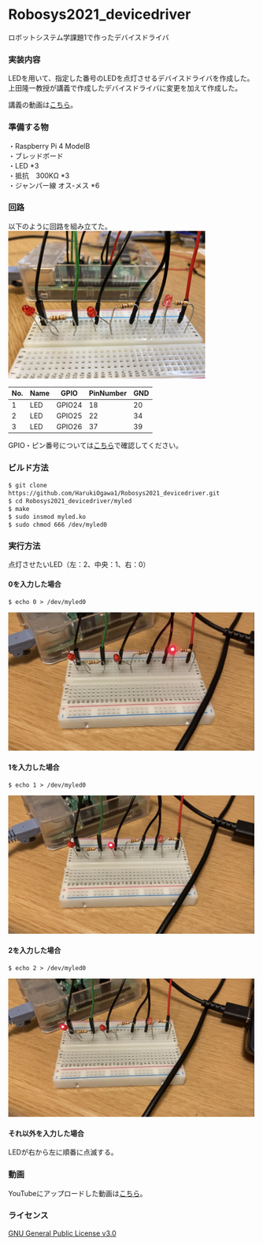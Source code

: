 # Robosys2021_devicedriver
ロボットシステム学課題1で作ったデバイスドライバ

### 実装内容
LEDを用いて、指定した番号のLEDを点灯させるデバイスドライバを作成した。<br>
上田隆一教授が講義で作成したデバイスドライバに変更を加えて作成した。

講義の動画は[こちら](https://youtu.be/xQW8-FNuboo)。

### 準備する物
・Raspberry Pi 4 ModelB<br>
・ブレッドボード<br>
・LED *3<br>
・抵抗　300KΩ *3<br>
・ジャンパー線 オス-メス *6<br>

### 回路
以下のように回路を組み立てた。<br>
<img src="https://github.com/HarukiOgawa1/university/blob/main/robosisu/myled/IMG_6144.jpg" width="400px">

| No. | Name | GPIO | PinNumber | GND |
| ----- | ----- | ----- | ----- | ----- |
| 1 | LED | GPIO24 | 18 | 20 |
| 2 | LED | GPIO25 | 22 | 34 |
| 3 | LED | GPIO26 | 37 | 39 |

GPIO・ピン番号については[こちら](https://www.raspberrypi.com/documentation/computers/os.html)で確認してください。<br>
### ビルド方法
```
$ git clone https://github.com/HarukiOgawa1/Robosys2021_devicedriver.git
$ cd Robosys2021_devicedriver/myled
$ make
$ sudo insmod myled.ko
$ sudo chmod 666 /dev/myled0
```

### 実行方法
点灯させたいLED（左：2、中央：1、右：0）
#### 0を入力した場合
```
$ echo 0 > /dev/myled0
```
<img src="https://github.com/HarukiOgawa1/university/blob/main/robosisu/myled/IMG_6150.jpg" width="500px">

#### 1を入力した場合
```
$ echo 1 > /dev/myled0
```
<img src="https://github.com/HarukiOgawa1/university/blob/main/robosisu/myled/IMG_6151.jpg" width="500px">

#### 2を入力した場合
```
$ echo 2 > /dev/myled0
```
<img src="https://github.com/HarukiOgawa1/university/blob/main/robosisu/myled/IMG_6152.jpg" width="500px">

#### それ以外を入力した場合
LEDが右から左に順番に点滅する。

### 動画
YouTubeにアップロードした動画は[こちら](https://youtu.be/av5OvgAapbE)。

### ライセンス
[GNU General Public License v3.0](https://github.com/HarukiOgawa1/Robosys2021_devicedriver/blob/main/COPYING)

